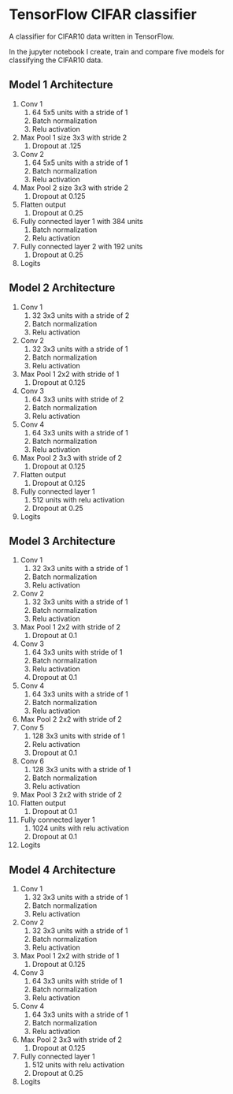 # TensorFlow CIFAR classifier

A classifier for CIFAR10 data written in TensorFlow.

In the jupyter notebook I create, train and compare five models for classifying the CIFAR10 data.

## Model 1 Architecture

1. Conv 1
    1. 64 5x5 units with a stride of 1
    2. Batch normalization
    3. Relu activation
2. Max Pool 1 size 3x3 with stride 2
    1. Dropout at .125
3. Conv 2
    1. 64 5x5 units with a stride of 1
    2. Batch normalization
    3. Relu activation
4. Max Pool 2 size 3x3 with stride 2
    1. Dropout at 0.125
5. Flatten output
    1. Dropout at 0.25
6. Fully connected layer 1 with 384 units
    1. Batch normalization
    2. Relu activation
7. Fully connected layer 2 with 192 units
    1. Dropout at 0.25
8. Logits

## Model 2 Architecture

1. Conv 1
    1. 32 3x3 units with a stride of 2
    2. Batch normalization
    3. Relu activation
2. Conv 2
    1. 32 3x3 units with a stride of 1
    2. Batch normalization
    3. Relu activation
3. Max Pool 1 2x2 with stride of 1
    1. Dropout at 0.125
4. Conv 3
    1. 64 3x3 units with stride of 2
    2. Batch normalization
    3. Relu activation
5. Conv 4
    1. 64 3x3 units with a stride of 1
    2. Batch normalization
    3. Relu activation
6. Max Pool 2 3x3 with stride of 2
    1. Dropout at 0.125
7. Flatten output
    1. Dropout at 0.125
8. Fully connected layer 1
    1. 512 units with relu activation
    2. Dropout at 0.25
9. Logits

## Model 3 Architecture

1. Conv 1
    1. 32 3x3 units with a stride of 1
    2. Batch normalization
    3. Relu activation
2. Conv 2
    1. 32 3x3 units with a stride of 1
    2. Batch normalization
    3. Relu activation
3. Max Pool 1 2x2 with stride of 2
    1. Dropout at 0.1
4. Conv 3
    1. 64 3x3 units with stride of 1
    2. Batch normalization
    3. Relu activation
    4. Dropout at 0.1
5. Conv 4
    1. 64 3x3 units with a stride of 1
    2. Batch normalization
    3. Relu activation
6. Max Pool 2 2x2 with stride of 2
7. Conv 5
    1. 128 3x3 units with stride of 1
    2. Relu activation
    3. Dropout at 0.1
8. Conv 6
    1. 128 3x3 units with a stride of 1
    2. Batch normalization
    3. Relu activation
9. Max Pool 3 2x2 with stride of 2
10. Flatten output
    1. Dropout at 0.1
11. Fully connected layer 1
    1. 1024 units with relu activation
    2. Dropout at 0.1
12. Logits

## Model 4 Architecture

1. Conv 1
    1. 32 3x3 units with a stride of 1
    2. Batch normalization
    3. Relu activation
2. Conv 2
    1. 32 3x3 units with a stride of 1
    2. Batch normalization
    3. Relu activation
3. Max Pool 1 2x2 with stride of 1
    1. Dropout at 0.125
4. Conv 3
    1. 64 3x3 units with stride of 1
    2. Batch normalization
    3. Relu activation
5. Conv 4
    1. 64 3x3 units with a stride of 1
    2. Batch normalization
    3. Relu activation
6. Max Pool 2 3x3 with stride of 2
    1. Dropout at 0.125
8. Fully connected layer 1
    1. 512 units with relu activation
    2. Dropout at 0.25
9. Logits
